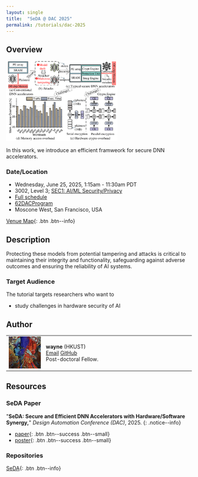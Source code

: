 ```yaml
---
layout: single
title:  "SeDA @ DAC 2025"
permalink: /tutorials/dac-2025
---
```


## Overview

<img src="/assets/images/tutorials/dac-2025/seda_overview.png" alt="" width="60%"/>

In this work, we introduce an efficient framweork for secure DNN accelerators.<br>


### Date/Location
- Wednesday, June 25, 2025, 1:15am - 11:30am PDT
- 3002, Level 3; [SEC1: AI/ML Security/Privacy](https://62dac.conference-program.com/presentation/?id=RESEARCH189&sess=sess149)
- [Full schedule](https://62dac.conference-program.com/)
- [62DACProgram](https://www.dac.com/Portals/0/62DAC/Program/62DACProgram.pdf?ver=M_DMJU3AU3OMZhX6dDjwsQ%3d%3d)
- Moscone West, San Francisco, USA

[Venue Map](https://www.dac.com/){: .btn .btn--info}



## Description

Protecting these models from potential tampering and attacks is critical to maintaining their integrity and functionality, safeguarding against adverse outcomes and ensuring the reliability of AI systems.<br>

### Target Audience
The tutorial targets researchers who want to
- study challenges in hardware security of AI



## Author
<table style="width:100%">
<colgroup>
    <col span="1" style="width:20%">
    <col span="1" style="width:80%">
</colgroup>
<tr>
    <td><img src="/assets/images/homepage/banner_cyan.jpg" alt="wayne"/></td>
    <td>
        <b>wayne</b> (HKUST) <br><a href="mailto:xwminyang@gmail.com" class="btn btn--info"><i class="fa fa-envelope"></i> Email</a> <a href="https://github.com/wayne4s" class="btn btn--info"><i class="fas fa-address-card"></i> GitHub</a> <br>
        Post-doctoral Fellow.
        <br>
    </td>
</tr>
</table>




## Resources

### SeDA Paper

"**SeDA: Secure and Efficient DNN Accelerators with Hardware/Software Synergy,**"
*Design Automation Conference (DAC)*, 2025. 
{: .notice--info}

- [paper](/assets/papers/dac-2025/seda_paper.pdf){: .btn .btn--success .btn--small}
- [poster](/assets/posters/dac-2025/seda_poster.pdf){: .btn .btn--success .btn--small}

### Repositories
[SeDA](https://github.com/wayne4s/seda.git){: .btn .btn--info}
